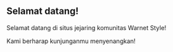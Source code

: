 
## Selamat datang!

Selamat datang di situs jejaring komunitas Warnet Style!

Kami berharap kunjunganmu menyenangkan!
